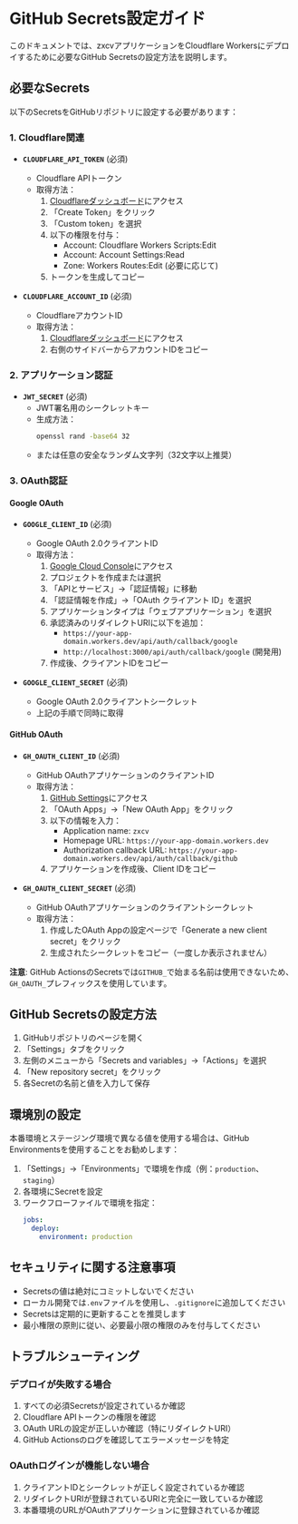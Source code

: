 # GitHub Secrets設定ガイド

このドキュメントでは、zxcvアプリケーションをCloudflare Workersにデプロイするために必要なGitHub Secretsの設定方法を説明します。

## 必要なSecrets

以下のSecretsをGitHubリポジトリに設定する必要があります：

### 1. Cloudflare関連

- **`CLOUDFLARE_API_TOKEN`** (必須)
  - Cloudflare APIトークン
  - 取得方法：
    1. [Cloudflareダッシュボード](https://dash.cloudflare.com/profile/api-tokens)にアクセス
    2. 「Create Token」をクリック
    3. 「Custom token」を選択
    4. 以下の権限を付与：
       - Account: Cloudflare Workers Scripts:Edit
       - Account: Account Settings:Read
       - Zone: Workers Routes:Edit (必要に応じて)
    5. トークンを生成してコピー

- **`CLOUDFLARE_ACCOUNT_ID`** (必須)
  - CloudflareアカウントID
  - 取得方法：
    1. [Cloudflareダッシュボード](https://dash.cloudflare.com/)にアクセス
    2. 右側のサイドバーからアカウントIDをコピー

### 2. アプリケーション認証

- **`JWT_SECRET`** (必須)
  - JWT署名用のシークレットキー
  - 生成方法：
    ```bash
    openssl rand -base64 32
    ```
  - または任意の安全なランダム文字列（32文字以上推奨）

### 3. OAuth認証

#### Google OAuth

- **`GOOGLE_CLIENT_ID`** (必須)
  - Google OAuth 2.0クライアントID
  - 取得方法：
    1. [Google Cloud Console](https://console.cloud.google.com/)にアクセス
    2. プロジェクトを作成または選択
    3. 「APIとサービス」→「認証情報」に移動
    4. 「認証情報を作成」→「OAuth クライアント ID」を選択
    5. アプリケーションタイプは「ウェブアプリケーション」を選択
    6. 承認済みのリダイレクトURIに以下を追加：
       - `https://your-app-domain.workers.dev/api/auth/callback/google`
       - `http://localhost:3000/api/auth/callback/google` (開発用)
    7. 作成後、クライアントIDをコピー

- **`GOOGLE_CLIENT_SECRET`** (必須)
  - Google OAuth 2.0クライアントシークレット
  - 上記の手順で同時に取得

#### GitHub OAuth

- **`GH_OAUTH_CLIENT_ID`** (必須)
  - GitHub OAuthアプリケーションのクライアントID
  - 取得方法：
    1. [GitHub Settings](https://github.com/settings/developers)にアクセス
    2. 「OAuth Apps」→「New OAuth App」をクリック
    3. 以下の情報を入力：
       - Application name: `zxcv`
       - Homepage URL: `https://your-app-domain.workers.dev`
       - Authorization callback URL: `https://your-app-domain.workers.dev/api/auth/callback/github`
    4. アプリケーションを作成後、Client IDをコピー

- **`GH_OAUTH_CLIENT_SECRET`** (必須)
  - GitHub OAuthアプリケーションのクライアントシークレット
  - 取得方法：
    1. 作成したOAuth Appの設定ページで「Generate a new client secret」をクリック
    2. 生成されたシークレットをコピー（一度しか表示されません）

**注意**: GitHub ActionsのSecretsでは`GITHUB_`で始まる名前は使用できないため、`GH_OAUTH_`プレフィックスを使用しています。

## GitHub Secretsの設定方法

1. GitHubリポジトリのページを開く
2. 「Settings」タブをクリック
3. 左側のメニューから「Secrets and variables」→「Actions」を選択
4. 「New repository secret」をクリック
5. 各Secretの名前と値を入力して保存

## 環境別の設定

本番環境とステージング環境で異なる値を使用する場合は、GitHub Environmentsを使用することをお勧めします：

1. 「Settings」→「Environments」で環境を作成（例：`production`、`staging`）
2. 各環境にSecretを設定
3. ワークフローファイルで環境を指定：
   ```yaml
   jobs:
     deploy:
       environment: production
   ```

## セキュリティに関する注意事項

- Secretsの値は絶対にコミットしないでください
- ローカル開発では`.env`ファイルを使用し、`.gitignore`に追加してください
- Secretsは定期的に更新することを推奨します
- 最小権限の原則に従い、必要最小限の権限のみを付与してください

## トラブルシューティング

### デプロイが失敗する場合

1. すべての必須Secretsが設定されているか確認
2. Cloudflare APIトークンの権限を確認
3. OAuth URLの設定が正しいか確認（特にリダイレクトURI）
4. GitHub Actionsのログを確認してエラーメッセージを特定

### OAuthログインが機能しない場合

1. クライアントIDとシークレットが正しく設定されているか確認
2. リダイレクトURIが登録されているURIと完全に一致しているか確認
3. 本番環境のURLがOAuthアプリケーションに登録されているか確認